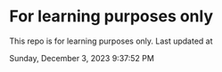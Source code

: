 # For learning purposes only
This repo is for learning purposes only.
Last updated at

Sunday, December 3, 2023 9:37:52 PM

